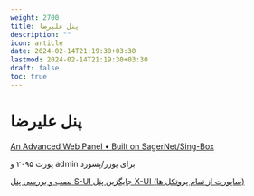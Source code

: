 ```yaml
---
weight: 2700
title: پنل علیرضا
description: ""
icon: article
date: 2024-02-14T21:19:30+03:30
lastmod: 2024-02-14T21:19:30+03:30
draft: false
toc: true
---
```

# پنل علیرضا

[An Advanced Web Panel • Built on SagerNet/Sing-Box](https://github.com/alireza0/s-ui)

پورت ۲۰۹۵ و admin برای یوزر/پسورد

[نصب و بررسی پنل S-UI جایگزین پنل X-UI (ساپورت از تمام پروتکل ها)](https://www.youtube.com/watch?v=Vwg5OOI8J_w)